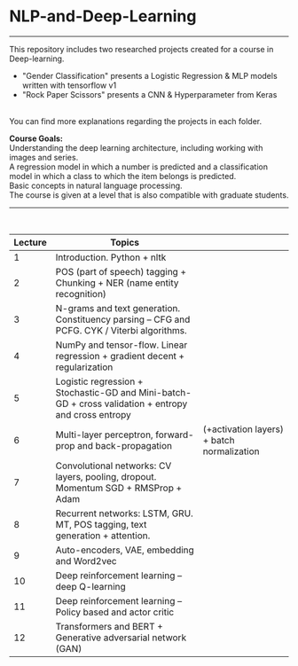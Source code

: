 # NLP-and-Deep-Learning
---
This repository includes two researched projects created for a course in Deep-learning.
* "Gender Classification" presents a Logistic Regression & MLP models written with tensorflow v1
* "Rock Paper Scissors" presents a CNN & Hyperparameter from Keras
<br>
You can find more explanations regarding the projects in each folder.
<br>

**Course Goals:** <br>
Understanding the deep learning architecture, including working with images and series. <br>
A regression model in which a number is predicted and a classification model in which a class to which the item belongs is predicted. <br>
Basic concepts in natural language processing. <br>
The course is given at a level that is also compatible with graduate students.

---

<br>

| Lecture | Topics                                                                                               |                                            |
|---------|------------------------------------------------------------------------------------------------------|--------------------------------------------|
| 1       | Introduction. Python + nltk                                                                          |                                            |
| 2       |     POS (part of   speech) tagging + Chunking + NER (name entity recognition)                        |                                            |
| 3       | N-grams and text generation. Constituency parsing – CFG and PCFG. CYK / Viterbi algorithms.          |                                            |
| 4       | NumPy and tensor-flow. Linear regression + gradient decent + regularization                          |                                            |
| 5       | Logistic regression + Stochastic-GD and Mini-batch-GD + cross validation + entropy and cross entropy |                                            |
| 6       | Multi-layer perceptron, forward-prop and back-propagation                                            | (+activation layers) + batch normalization |
| 7       | Convolutional networks: CV layers, pooling, dropout. Momentum SGD + RMSProp + Adam                   |                                            |
| 8       | Recurrent networks: LSTM, GRU. MT, POS tagging, text generation + attention.                         |                                            |
| 9       | Auto-encoders, VAE, embedding and Word2vec                                                           |                                            |
| 10      | Deep reinforcement learning – deep Q-learning                                                        |                                            |
| 11      | Deep reinforcement learning – Policy based and actor critic                                          |                                            |
| 12      |     Transformers and   BERT + Generative adversarial network (GAN)                                   |                                            |
